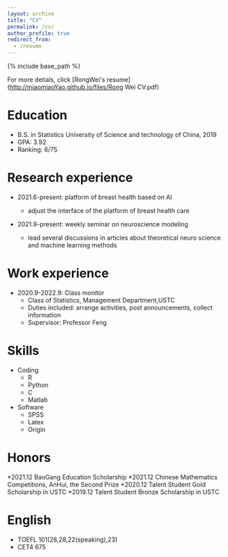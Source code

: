 ```yaml
---
layout: archive
title: "CV"
permalink: /cv/
author_profile: true
redirect_from:
  - /resume
---
```


{% include base_path %}


For more detials, click [RongWei's resume](http://miaomiaoYao.github.io/files/Rong Wei CV.pdf)


Education
======
* B.S. in Statistics University of Science and technology of China, 2019
* GPA: 3.92
* Ranking: 6/75

<!---Publications
 ======
  <ul>{% for post in site.publications %}
    {% include archive-single-cv.html %}
  {% endfor %}</ul> --->
  
Research experience
=====
* 2021.6-present: platform of breast health based on AI
  * adjust the interface of the platform of breast health care 

* 2021.9-present: weekly seminar on neuroscience modeling
  * lead several discussions in articles about theoretical neuro science and machine learning methods
  
Work experience
======
* 2020.9-2022.9: Class monitor
  * Class of Statistics, Management Department,USTC
  * Duties included: arrange activities, post announcements, collect information
  * Supervisor: Professor Feng


  
Skills
======
* Coding
  * R   
  * Python  
  * C 
  * Matlab
* Software
  * SPSS
  * Latex
  * Origin

Honors
=====
*2021.12 BaoGang Education Scholarship
*2021.12 Chinese Mathematics Competitions, AnHui, the Second Prize
*2020.12 Talent Student Gold Scholarship in USTC
*2019.12 Talent Student Bronze Scholarship in USTC


<!--Publications
======
  <ul>{% for post in site.publications %}
    {% include archive-single-cv.html %}
  {% endfor %}</ul>-->


<!--Talks
======
  <ul>{% for post in site.talks %}
    {% include archive-single-talk-cv.html %}
  {% endfor %}</ul>-->
  
<!--Teaching
======
  <ul>{% for post in site.teaching %}
    {% include archive-single-cv.html %}
  {% endfor %}</ul>-->
  
English
======
* TOEFL 101(28,28,22(speaking),23)
* CET4 675
